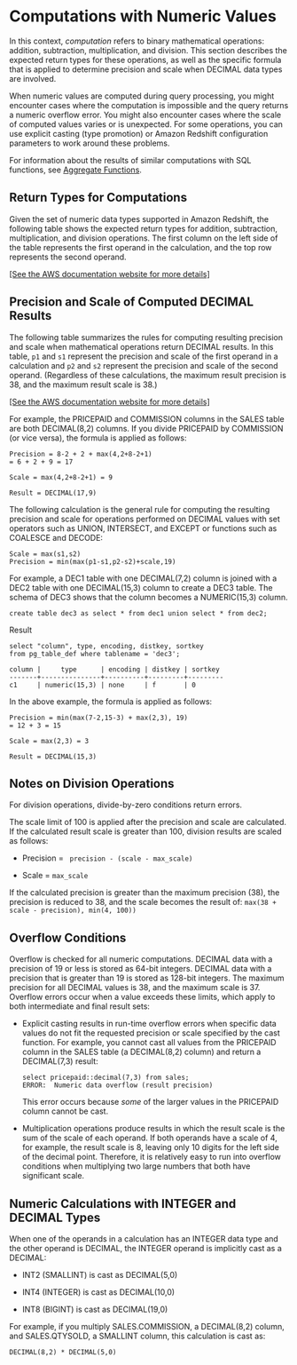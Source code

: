 # Computations with Numeric Values<a name="r_numeric_computations201"></a>

In this context, *computation* refers to binary mathematical operations: addition, subtraction, multiplication, and division\. This section describes the expected return types for these operations, as well as the specific formula that is applied to determine precision and scale when DECIMAL data types are involved\. 

When numeric values are computed during query processing, you might encounter cases where the computation is impossible and the query returns a numeric overflow error\. You might also encounter cases where the scale of computed values varies or is unexpected\. For some operations, you can use explicit casting \(type promotion\) or Amazon Redshift configuration parameters to work around these problems\. 

For information about the results of similar computations with SQL functions, see [Aggregate Functions](c_Aggregate_Functions.md)\. 

## Return Types for Computations<a name="r_numeric_computations201-return-types-for-computations"></a>

Given the set of numeric data types supported in Amazon Redshift, the following table shows the expected return types for addition, subtraction, multiplication, and division operations\. The first column on the left side of the table represents the first operand in the calculation, and the top row represents the second operand\. 

[\[See the AWS documentation website for more details\]](http://docs.aws.amazon.com/redshift/latest/dg/r_numeric_computations201.html)

## Precision and Scale of Computed DECIMAL Results<a name="r_numeric_computations201-precision-and-scale-of-computed-decimal-results"></a>

The following table summarizes the rules for computing resulting precision and scale when mathematical operations return DECIMAL results\. In this table, `p1` and `s1` represent the precision and scale of the first operand in a calculation and `p2` and `s2` represent the precision and scale of the second operand\. \(Regardless of these calculations, the maximum result precision is 38, and the maximum result scale is 38\.\) 

[\[See the AWS documentation website for more details\]](http://docs.aws.amazon.com/redshift/latest/dg/r_numeric_computations201.html)

For example, the PRICEPAID and COMMISSION columns in the SALES table are both DECIMAL\(8,2\) columns\. If you divide PRICEPAID by COMMISSION \(or vice versa\), the formula is applied as follows: 

```
Precision = 8-2 + 2 + max(4,2+8-2+1)
= 6 + 2 + 9 = 17

Scale = max(4,2+8-2+1) = 9

Result = DECIMAL(17,9)
```

The following calculation is the general rule for computing the resulting precision and scale for operations performed on DECIMAL values with set operators such as UNION, INTERSECT, and EXCEPT or functions such as COALESCE and DECODE: 

```
Scale = max(s1,s2)
Precision = min(max(p1-s1,p2-s2)+scale,19)
```

For example, a DEC1 table with one DECIMAL\(7,2\) column is joined with a DEC2 table with one DECIMAL\(15,3\) column to create a DEC3 table\. The schema of DEC3 shows that the column becomes a NUMERIC\(15,3\) column\. 

```
create table dec3 as select * from dec1 union select * from dec2;
```

Result 

```
select "column", type, encoding, distkey, sortkey
from pg_table_def where tablename = 'dec3';

column |     type      | encoding | distkey | sortkey 
-------+---------------+----------+---------+---------
c1     | numeric(15,3) | none     | f       | 0
```

In the above example, the formula is applied as follows: 

```
Precision = min(max(7-2,15-3) + max(2,3), 19)
= 12 + 3 = 15

Scale = max(2,3) = 3

Result = DECIMAL(15,3)
```

## Notes on Division Operations<a name="r_numeric_computations201-notes-on-division-operations"></a>

For division operations, divide\-by\-zero conditions return errors\. 

The scale limit of 100 is applied after the precision and scale are calculated\. If the calculated result scale is greater than 100, division results are scaled as follows:

+ Precision = ` precision - (scale - max_scale)` 

+ Scale = ` max_scale ` 

If the calculated precision is greater than the maximum precision \(38\), the precision is reduced to 38, and the scale becomes the result of: `max(38 + scale - precision), min(4, 100))` 

## Overflow Conditions<a name="r_numeric_computations201-overflow-conditions"></a>

Overflow is checked for all numeric computations\. DECIMAL data with a precision of 19 or less is stored as 64\-bit integers\. DECIMAL data with a precision that is greater than 19 is stored as 128\-bit integers\. The maximum precision for all DECIMAL values is 38, and the maximum scale is 37\. Overflow errors occur when a value exceeds these limits, which apply to both intermediate and final result sets: 

+ Explicit casting results in run\-time overflow errors when specific data values do not fit the requested precision or scale specified by the cast function\. For example, you cannot cast all values from the PRICEPAID column in the SALES table \(a DECIMAL\(8,2\) column\) and return a DECIMAL\(7,3\) result: 

  ```
  select pricepaid::decimal(7,3) from sales;
  ERROR:  Numeric data overflow (result precision)
  ```

  This error occurs because *some* of the larger values in the PRICEPAID column cannot be cast\.

+ Multiplication operations produce results in which the result scale is the sum of the scale of each operand\. If both operands have a scale of 4, for example, the result scale is 8, leaving only 10 digits for the left side of the decimal point\. Therefore, it is relatively easy to run into overflow conditions when multiplying two large numbers that both have significant scale\.

## Numeric Calculations with INTEGER and DECIMAL Types<a name="r_numeric_computations201-numeric-calculations-with-integer-and-decimal-types"></a>

When one of the operands in a calculation has an INTEGER data type and the other operand is DECIMAL, the INTEGER operand is implicitly cast as a DECIMAL: 

+ INT2 \(SMALLINT\) is cast as DECIMAL\(5,0\) 

+ INT4 \(INTEGER\) is cast as DECIMAL\(10,0\) 

+ INT8 \(BIGINT\) is cast as DECIMAL\(19,0\) 

For example, if you multiply SALES\.COMMISSION, a DECIMAL\(8,2\) column, and SALES\.QTYSOLD, a SMALLINT column, this calculation is cast as: 

```
DECIMAL(8,2) * DECIMAL(5,0)
```
